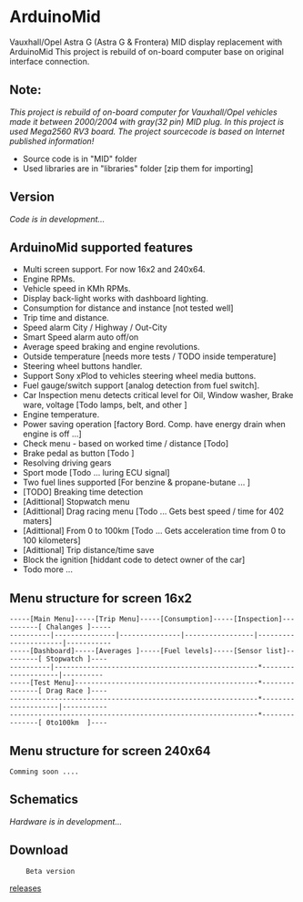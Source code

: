 # ArduinoMidVauxhall/Opel Astra G (Astra G & Frontera) MID display replacement with ArduinoMidThis project is rebuild of on-board computer  base on original interface connection.## Note:_This project is rebuild of on-board computer for Vauxhall/Opel vehicles  made it between 2000/2004 with gray(32 pin) MID plug.In this project is used Mega2560 RV3 board.The project sourcecode is based on Internet published information!_* Source code is in "MID" folder* Used libraries are in "libraries" folder [zip them for importing]## Version    _Code is  in development..._## ArduinoMid supported features* Multi screen support. For now 16x2 and 240x64.* Engine RPMs.* Vehicle speed in KMh RPMs.* Display back-light works with dashboard lighting.* Consumption for distance and instance [not tested well]* Trip time and distance.* Speed alarm  City / Highway / Out-City* Smart Speed alarm auto off/on* Average speed braking and engine revolutions.* Outside temperature [needs more tests / TODO inside temperature]* Steering wheel buttons handler.* Support Sony xPlod to vehicles steering wheel media buttons.* Fuel gauge/switch support [analog detection from fuel switch].* Car Inspection menu detects critical level for  Oil, Window washer, Brake ware, voltage [Todo lamps, belt, and other ]* Engine temperature.* Power saving operation [factory Bord. Comp. have energy drain when engine is off ...]* Check menu - based on worked time / distance [Todo]* Brake pedal as button [Todo ]* Resolving driving gears * Sport mode [Todo ... luring ECU signal]* Two fuel lines supported [For benzine & propane-butane ... ]* [TODO] Breaking time detection* [Adittional] Stopwatch menu* [Adittional] Drag racing menu [Todo ... Gets best speed / time for 402 maters]* [Adittional] From 0 to 100km [Todo ... Gets acceleration time from 0 to 100 kilometers]* [Adittional] Trip distance/time save* Block the ignition [hiddant code to detect owner of the car]* Todo more ...## Menu structure for screen 16x2    -----[Main Menu]-----[Trip Menu]-----[Consumption]-----[Inspection]----------[ Chalanges ]-----    ----------|---------------|---------------|-----------------|----------------------|-----------    -----[Dashboard]-----[Averages ]-----[Fuel levels]-----[Sensor list]---------[ Stopwatch ]----    ----------|--------------------------------------------------*--------------------|----------    -----[Test Menu]---------------------------------------------*---------------[ Drag Race ]----    -------------------------------------------------------------*--------------------|-----------    -------------------------------------------------------------*---------------[ 0to100km  ]----## Menu structure for screen 240x64    Comming soon ....## Schematics   _Hardware is  in development..._## Download         Beta version[releases](https://github.com/fire1/ArduinoMid/releases)